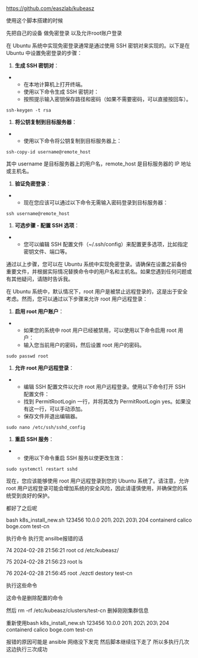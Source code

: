 # 

<https://github.com/easzlab/kubeasz>  

使用这个脚本搭建的时候

先把自己的设备 做免密登录 以及允许root账户登录

在 Ubuntu 系统中实现免密登录通常是通过使用 SSH 密钥对来实现的。以下是在 Ubuntu 中设置免密登录的步骤：

1. **生成 SSH 密钥对**：

- - 在本地计算机上打开终端。
  - 使用以下命令生成 SSH 密钥对：
  - 按照提示输入密钥保存路径和密码（如果不需要密码，可以直接按回车）。

```
ssh-keygen -t rsa
```

1. **将公钥复制到目标服务器**：

- - 使用以下命令将公钥复制到目标服务器上：

```
ssh-copy-id username@remote_host
```

其中 username 是目标服务器上的用户名，remote_host 是目标服务器的 IP 地址或主机名。

1. **验证免密登录**：

- - 现在您应该可以通过以下命令无需输入密码登录到目标服务器：

```
ssh username@remote_host
```

1. **可选步骤 - 配置 SSH 选项**：

- - 您可以编辑 SSH 配置文件（~/.ssh/config）来配置更多选项，比如指定密钥文件、端口等。

通过以上步骤，您可以在 Ubuntu 系统中实现免密登录。请确保在设置之前备份重要文件，并根据实际情况替换命令中的用户名和主机名。如果您遇到任何问题或有其他疑问，请随时告诉我。

在 Ubuntu 系统中，默认情况下，root 用户是被禁止远程登录的，这是出于安全考虑。然而，您可以通过以下步骤来允许 root 用户远程登录：

1. **启用 root 用户账户**：

- - 如果您的系统中 root 用户已经被禁用，可以使用以下命令启用 root 用户：
  - 输入您当前用户的密码，然后设置 root 用户的密码。

```
sudo passwd root
```

1. **允许 root 用户远程登录**：

- - 编辑 SSH 配置文件以允许 root 用户远程登录。使用以下命令打开 SSH 配置文件：
  - 找到 PermitRootLogin 一行，并将其改为 PermitRootLogin yes。如果没有这一行，可以手动添加。
  - 保存文件并退出编辑器。

```
sudo nano /etc/ssh/sshd_config
```

1. **重启 SSH 服务**：

- - 使用以下命令重启 SSH 服务以使更改生效：

```
sudo systemctl restart sshd
```

现在，您应该能够使用 root 用户远程登录到您的 Ubuntu 系统了。请注意，允许 root 用户远程登录可能会增加系统的安全风险，因此请谨慎使用，并确保您的系统受到良好的保护。

都好了之后呢  

bash k8s_install_new.sh 123456 10.0.0 201\ 202\ 203\ 204 containerd calico boge.com test-cn

执行命令 执行完 ansilbe报错的话 

74  2024-02-28 21:56:21 root cd /etc/kubeasz/

   75  2024-02-28 21:56:23 root ls

   76  2024-02-28 21:56:45 root ./ezctl destory test-cn

执行这些命令

这命令是删除配置的命令

然后 rm -rf /etc/kubeasz/clusters/test-cn 删掉刚刚集群信息

重新使用bash k8s_install_new.sh 123456 10.0.0 201\ 202\ 203\ 204 containerd calico boge.com test-cn

报错的原因可能是 ansible 网络没下发完 然后脚本继续往下走了 所以多执行几次 这边执行三次成功 